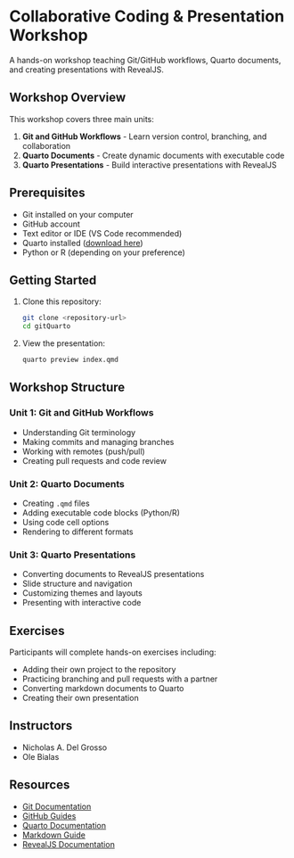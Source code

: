 # Collaborative Coding & Presentation Workshop

A hands-on workshop teaching Git/GitHub workflows, Quarto documents, and creating presentations with RevealJS.

## Workshop Overview

This workshop covers three main units:

1. **Git and GitHub Workflows** - Learn version control, branching, and collaboration
2. **Quarto Documents** - Create dynamic documents with executable code
3. **Quarto Presentations** - Build interactive presentations with RevealJS

## Prerequisites

- Git installed on your computer
- GitHub account
- Text editor or IDE (VS Code recommended)
- Quarto installed ([download here](https://quarto.org/docs/get-started/))
- Python or R (depending on your preference)

## Getting Started

1. Clone this repository:
   ```bash
   git clone <repository-url>
   cd gitQuarto
   ```

2. View the presentation:
   ```bash
   quarto preview index.qmd
   ```
   

## Workshop Structure

### Unit 1: Git and GitHub Workflows
- Understanding Git terminology
- Making commits and managing branches
- Working with remotes (push/pull)
- Creating pull requests and code review

### Unit 2: Quarto Documents
- Creating `.qmd` files
- Adding executable code blocks (Python/R)
- Using code cell options
- Rendering to different formats

### Unit 3: Quarto Presentations
- Converting documents to RevealJS presentations
- Slide structure and navigation
- Customizing themes and layouts
- Presenting with interactive code

## Exercises

Participants will complete hands-on exercises including:
- Adding their own project to the repository
- Practicing branching and pull requests with a partner
- Converting markdown documents to Quarto
- Creating their own presentation

## Instructors

- Nicholas A. Del Grosso
- Ole Bialas

## Resources

- [Git Documentation](https://git-scm.com/doc)
- [GitHub Guides](https://guides.github.com/)
- [Quarto Documentation](https://quarto.org/)
- [Markdown Guide](https://www.markdownguide.org/cheat-sheet/)
- [RevealJS Documentation](https://revealjs.com/)
